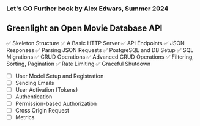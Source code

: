 ### Let's GO Further book by Alex Edwars, Summer 2024
## Greenlight an Open Movie Database API

:white_check_mark: Skeleton Structure
:white_check_mark: A Basic HTTP Server
:white_check_mark: API Endpoints
:white_check_mark: JSON Responses
:white_check_mark: Parsing JSON Requests
:white_check_mark: PostgreSQL and DB Setup
:white_check_mark: SQL Migrations
:white_check_mark: CRUD Operations 
:white_check_mark: Advanced CRUD Operations
:white_check_mark: Filtering, Sorting, Pagination
:white_check_mark: Rate Limiting
:white_check_mark: Graceful Shutdown
- [ ] User Model Setup and Registration
- [ ] Sending Emails
- [ ] User Activation (Tokens)
- [ ] Authentication
- [ ] Permission-based Authorization
- [ ] Cross Origin Request
- [ ] Metrics
